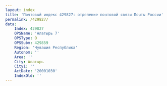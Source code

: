 ```yaml
---
layout: index
title: 'Почтовый индекс 429827: отделение почтовой связи Почты России'
permalink: /429827/
data:
    Index: 429827
    OPSName: 'Алатырь 7'
    OPSType: О
    OPSSubm: 429859
    Region: 'Чувашия Республика'
    Autonom: ''
    Area: ''
    City: Алатырь
    City1: ''
    ActDate: '20001030'
    IndexOld: ''
---
```

